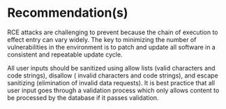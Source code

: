 # Recommendation(s)

RCE attacks are challenging to prevent because the chain of execution to effect entry can vary widely. The key to minimizing the number of vulnerabilities in the environment is to patch and update all software in a consistent and repeatable update cycle.

All user inputs should be sanitized using allow lists (valid characters and code strings), disallow ( invalid characters and code strings), and escape sanitizing (elimination of invalid data requests). It is best practice that all user input goes through a validation process which only allows content to be processed by the database if it passes validation.
